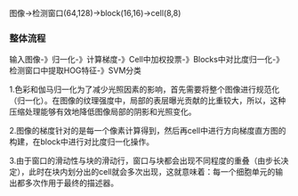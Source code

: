 

图像->检测窗口(64,128)->block(16,16)->cell(8,8)



### 整体流程



输入图像-》归一化-》计算梯度-》Cell中加权投票-》Blocks中对比度归一化-》检测窗口中提取HOG特征-》SVM分类



 1.色彩和伽马归一化为了减少光照因素的影响，首先需要将整个图像进行规范化（归一化）。在图像的纹理强度中，局部的表层曝光贡献的比重较大，所以，这种压缩处理能够有效地降低图像局部的阴影和光照变化。   

2.图像的梯度针对的是每一个像素计算得到，然后再cell中进行方向梯度直方图的构建，在block中进行对比度归一化操作。   

3.由于窗口的滑动性与块的滑动行，窗口与块都会出现不同程度的重叠（由步长决定），此时在块内划分出的cell就会多次出现，这就意味着：每一个细胞单元的输出都多次作用于最终的描述器。

 